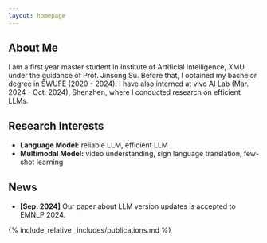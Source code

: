 ```yaml
---
layout: homepage
---
```


## About Me

I am a first year master student in Institute of Artificial Intelligence, XMU under the guidance of Prof. Jinsong Su. Before that, I obtained my bachelor degree in SWUFE (2020 - 2024). I have also interned at vivo AI Lab (Mar. 2024 - Oct. 2024), Shenzhen, where I conducted research on efficient LLMs.

## Research Interests

- **Language Model:** reliable LLM, efficient LLM
- **Multimodal Model:** video understanding, sign language translation, few-shot learning

## News

- **[Sep. 2024]** Our paper about LLM version updates is accepted to EMNLP 2024.

{% include_relative _includes/publications.md %}

